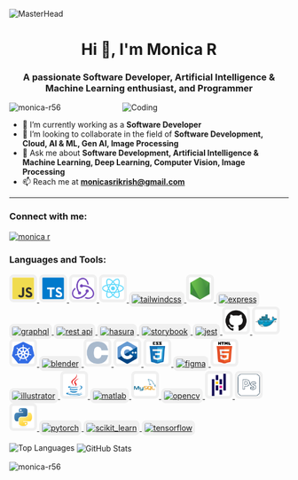 <!-- Header GIF -->
![MasterHead](https://user-images.githubusercontent.com/95478989/198955082-6e78ebb5-e1e4-49f9-8d32-6e5af3984dcd.gif)

<h1 align="center">Hi 👋, I'm Monica R</h1>
<h3 align="center">A passionate Software Developer, Artificial Intelligence & Machine Learning enthusiast, and Programmer</h3>

<!-- Right-side Coding GIF -->
<img align="right" alt="Coding" width="300" src="https://camo.githubusercontent.com/1bccf360b3176699c2311bb48cc462b14bd872cdbc12775a68a2d18c823be833/68747470733a2f2f6d656469612e6c6963646e2e636f6d2f646d732f696d6167652f443536323241514866706a4c32333445436c772f6665656473686172652d736872696e6b5f323034385f313533362f302f313639333931313736373132383f653d3231343734383336343726763d6265746126743d4a325a476f6d66565f4f457a434b35374d48486f475741593863386b6d7a616c7076513635744e38623430">

<!-- Profile Views -->
<p align="left"> 
  <img src="https://komarev.com/ghpvc/?username=monica-r56&label=Profile%20views&color=0e75b6&style=flat" alt="monica-r56" /> 
</p>

- 🌱 I’m currently working as a **Software Developer**
- 👯 I’m looking to collaborate in the field of **Software Development, Cloud, AI & ML, Gen AI, Image Processing**
- 💬 Ask me about **Software Development, Artificial Intelligence & Machine Learning, Deep Learning, Computer Vision, Image Processing**
- 📫 Reach me at **monicasrikrish@gmail.com**

---

<h3 align="left">Connect with me:</h3>
<p align="left">
  <a href="https://linkedin.com/in/monica r" target="blank">
    <img align="center" src="https://raw.githubusercontent.com/rahuldkjain/github-profile-readme-generator/master/src/images/icons/Social/linked-in-alt.svg" alt="monica r" height="30" width="40" />
  </a>
</p>

<h3 align="left">Languages and Tools:</h3>
<p align="left">
  <a href="https://developer.mozilla.org/en-US/docs/Web/JavaScript" target="_blank" rel="noreferrer">
    <img src="https://raw.githubusercontent.com/devicons/devicon/master/icons/javascript/javascript-original.svg" alt="javascript" width="40" height="40" style="background-color:#f0f0f0; padding:5px; border-radius:8px;" />
  </a>
  <a href="https://www.typescriptlang.org/" target="_blank" rel="noreferrer">
    <img src="https://raw.githubusercontent.com/devicons/devicon/master/icons/typescript/typescript-original.svg" alt="typescript" width="40" height="40" style="background-color:#f0f0f0; padding:5px; border-radius:8px;" />
  </a>
  <a href="https://redux.js.org" target="_blank" rel="noreferrer">
    <img src="https://raw.githubusercontent.com/devicons/devicon/master/icons/redux/redux-original.svg" alt="redux" width="40" height="40" style="background-color:#f0f0f0; padding:5px; border-radius:8px;" />
  </a>
  <a href="https://reactjs.org/" target="_blank" rel="noreferrer">
    <img src="https://raw.githubusercontent.com/devicons/devicon/master/icons/react/react-original.svg" alt="react" width="40" height="40" style="background-color:#f0f0f0; padding:5px; border-radius:8px;" />
  </a>
  <a href="https://tailwindcss.com/" target="_blank" rel="noreferrer">
    <img src="https://www.vectorlogo.zone/logos/tailwindcss/tailwindcss-icon.svg" alt="tailwindcss" width="40" height="40" style="background-color:#f0f0f0; padding:5px; border-radius:8px;" />
  </a>
  <a href="https://nodejs.org" target="_blank" rel="noreferrer">
    <img src="https://raw.githubusercontent.com/devicons/devicon/master/icons/nodejs/nodejs-original.svg" alt="nodejs" width="40" height="40" style="background-color:#f0f0f0; padding:5px; border-radius:8px;" />
  </a>
  <a href="[https://expressjs.com](https://www.google.com/imgres?q=express%20js%20logo&imgurl=https%3A%2F%2Fwww.edureka.co%2Fblog%2Fwp-content%2Fuploads%2F2019%2F07%2Fexpress-logo.png&imgrefurl=https%3A%2F%2Fwww.edureka.co%2Fblog%2Fexpressjs-tutorial%2F&docid=X-rCRRt-Kwms2M&tbnid=7_geg25YOQenJM&vet=12ahUKEwiw-4-ZuomOAxUBzzgGHXNQGKcQM3oECFIQAA..i&w=1102&h=500&hcb=2&ved=2ahUKEwiw-4-ZuomOAxUBzzgGHXNQGKcQM3oECFIQAA)" target="_blank" rel="noreferrer">
    <img src="[https://raw.githubusercontent.com/devicons/devicon/master/icons/express/express-original.svg](https://expressjs.com](https://www.google.com/imgres?q=express%20js%20logo&imgurl=https%3A%2F%2Fwww.edureka.co%2Fblog%2Fwp-content%2Fuploads%2F2019%2F07%2Fexpress-logo.png&imgrefurl=https%3A%2F%2Fwww.edureka.co%2Fblog%2Fexpressjs-tutorial%2F&docid=X-rCRRt-Kwms2M&tbnid=7_geg25YOQenJM&vet=12ahUKEwiw-4-ZuomOAxUBzzgGHXNQGKcQM3oECFIQAA..i&w=1102&h=500&hcb=2&ved=2ahUKEwiw-4-ZuomOAxUBzzgGHXNQGKcQM3oECFIQAA)" alt="express" width="40" height="40" style="background-color:#f0f0f0; padding:5px; border-radius:8px;" />
  </a>
  <a href="https://graphql.org/" target="_blank" rel="noreferrer">
    <img src="https://www.vectorlogo.zone/logos/graphql/graphql-icon.svg" alt="graphql" width="40" height="40" style="background-color:#f0f0f0; padding:5px; border-radius:8px;" />
  </a>
  <a href="https://restfulapi.net/" target="_blank" rel="noreferrer">
    <img src="https://cdn-icons-png.flaticon.com/512/6017/6017566.png" alt="rest api" width="40" height="40" style="background-color:#f0f0f0; padding:5px; border-radius:8px;" />
  </a>
  <a href="https://hasura.io/" target="_blank" rel="noreferrer">
    <img src="[https://hasura.io/favicon-96x96.png](https://www.google.com/imgres?q=hasura%20logo&imgurl=https%3A%2F%2Fimages.hasgeek.com%2Fembed%2Ffile%2Fe113114163b44a55a1c78f187d54768c%3Fsize%3D250&imgrefurl=https%3A%2F%2Fimages.hasgeek.com%2Fjsfoo%2Fview%2Fe113114163b44a55a1c78f187d54768c&docid=Q2kNIRnBEF9G1M&tbnid=EidLHJ9FUcCWvM&vet=12ahUKEwikxM7juomOAxVXyzgGHTj_MI0QM3oECE8QAA..i&w=250&h=277&hcb=2&ved=2ahUKEwikxM7juomOAxVXyzgGHTj_MI0QM3oECE8QAA)" alt="hasura" width="40" height="40" style="background-color:#f0f0f0; padding:5px; border-radius:8px;" />
  </a>
  <a href="https://storybook.js.org/" target="_blank" rel="noreferrer">
    <img src="[https://www.vectorlogo.zone/logos/storybookjs/storybookjs-icon.svg](https://www.google.com/url?sa=i&url=https%3A%2F%2Ficonduck.com%2Ficons%2F94943%2Fstorybook-icon&psig=AOvVaw3SA54a_ornmZTqClWxbZJ6&ust=1750833994835000&source=images&cd=vfe&opi=89978449&ved=0CBQQjRxqFwoTCNj384a7iY4DFQAAAAAdAAAAABAE)" alt="storybook" width="40" height="40" style="background-color:#f0f0f0; padding:5px; border-radius:8px;" />
  </a>
  <a href="https://jestjs.io/" target="_blank" rel="noreferrer">
    <img src="https://www.vectorlogo.zone/logos/jestjsio/jestjsio-icon.svg" alt="jest" width="40" height="40" style="background-color:#f0f0f0; padding:5px; border-radius:8px;" />
  </a>
  <a href="https://github.com/" target="_blank" rel="noreferrer">
    <img src="https://raw.githubusercontent.com/devicons/devicon/master/icons/github/github-original.svg" alt="github" width="40" height="40" style="background-color:#f0f0f0; padding:5px; border-radius:8px;" />
  </a>
  <a href="https://www.docker.com/" target="_blank" rel="noreferrer">
    <img src="https://raw.githubusercontent.com/devicons/devicon/master/icons/docker/docker-original.svg" alt="docker" width="40" height="40" style="background-color:#f0f0f0; padding:5px; border-radius:8px;" />
  </a>
  <a href="https://kubernetes.io/" target="_blank" rel="noreferrer">
    <img src="https://raw.githubusercontent.com/devicons/devicon/master/icons/kubernetes/kubernetes-plain.svg" alt="kubernetes" width="40" height="40" style="background-color:#f0f0f0; padding:5px; border-radius:8px;" />
  </a>
  <a href="https://www.blender.org/" target="_blank" rel="noreferrer">
    <img src="https://download.blender.org/branding/community/blender_community_badge_white.svg" alt="blender" width="40" height="40" style="background-color:#f0f0f0; padding:5px; border-radius:8px;" />
  </a>
  <a href="https://www.cprogramming.com/" target="_blank" rel="noreferrer">
    <img src="https://raw.githubusercontent.com/devicons/devicon/master/icons/c/c-original.svg" alt="c" width="40" height="40" style="background-color:#f0f0f0; padding:5px; border-radius:8px;" />
  </a>
  <a href="https://www.w3schools.com/cpp/" target="_blank" rel="noreferrer">
    <img src="https://raw.githubusercontent.com/devicons/devicon/master/icons/cplusplus/cplusplus-original.svg" alt="cplusplus" width="40" height="40" style="background-color:#f0f0f0; padding:5px; border-radius:8px;" />
  </a>
  <a href="https://www.w3schools.com/css/" target="_blank" rel="noreferrer">
    <img src="https://raw.githubusercontent.com/devicons/devicon/master/icons/css3/css3-original-wordmark.svg" alt="css3" width="40" height="40" style="background-color:#f0f0f0; padding:5px; border-radius:8px;" />
  </a>
  <a href="https://www.figma.com/" target="_blank" rel="noreferrer">
    <img src="https://www.vectorlogo.zone/logos/figma/figma-icon.svg" alt="figma" width="40" height="40" style="background-color:#f0f0f0; padding:5px; border-radius:8px;" />
  </a>
  <a href="https://www.w3.org/html/" target="_blank" rel="noreferrer">
    <img src="https://raw.githubusercontent.com/devicons/devicon/master/icons/html5/html5-original-wordmark.svg" alt="html5" width="40" height="40" style="background-color:#f0f0f0; padding:5px; border-radius:8px;" />
  </a>
  <a href="https://www.adobe.com/in/products/illustrator.html" target="_blank" rel="noreferrer">
    <img src="https://www.vectorlogo.zone/logos/adobe_illustrator/adobe_illustrator-icon.svg" alt="illustrator" width="40" height="40" style="background-color:#f0f0f0; padding:5px; border-radius:8px;" />
  </a>
  <a href="https://www.java.com" target="_blank" rel="noreferrer">
    <img src="https://raw.githubusercontent.com/devicons/devicon/master/icons/java/java-original.svg" alt="java" width="40" height="40" style="background-color:#f0f0f0; padding:5px; border-radius:8px;" />
  </a>
  <a href="https://www.mathworks.com/" target="_blank" rel="noreferrer">
    <img src="https://upload.wikimedia.org/wikipedia/commons/2/21/Matlab_Logo.png" alt="matlab" width="40" height="40" style="background-color:#f0f0f0; padding:5px; border-radius:8px;" />
  </a>
  <a href="https://www.mysql.com/" target="_blank" rel="noreferrer">
    <img src="https://raw.githubusercontent.com/devicons/devicon/master/icons/mysql/mysql-original-wordmark.svg" alt="mysql" width="40" height="40" style="background-color:#f0f0f0; padding:5px; border-radius:8px;" />
  </a>
  <a href="https://opencv.org/" target="_blank" rel="noreferrer">
    <img src="https://www.vectorlogo.zone/logos/opencv/opencv-icon.svg" alt="opencv" width="40" height="40" style="background-color:#f0f0f0; padding:5px; border-radius:8px;" />
  </a>
  <a href="https://pandas.pydata.org/" target="_blank" rel="noreferrer">
    <img src="https://raw.githubusercontent.com/devicons/devicon/2ae2a900d2f041da66e950e4d48052658d850630/icons/pandas/pandas-original.svg" alt="pandas" width="40" height="40" style="background-color:#f0f0f0; padding:5px; border-radius:8px;" />
  </a>
  <a href="https://www.photoshop.com/en" target="_blank" rel="noreferrer">
    <img src="https://raw.githubusercontent.com/devicons/devicon/master/icons/photoshop/photoshop-line.svg" alt="photoshop" width="40" height="40" style="background-color:#f0f0f0; padding:5px; border-radius:8px;" />
  </a>
  <a href="https://www.python.org" target="_blank" rel="noreferrer">
    <img src="https://raw.githubusercontent.com/devicons/devicon/master/icons/python/python-original.svg" alt="python" width="40" height="40" style="background-color:#f0f0f0; padding:5px; border-radius:8px;" />
  </a>
  <a href="https://pytorch.org/" target="_blank" rel="noreferrer">
    <img src="https://www.vectorlogo.zone/logos/pytorch/pytorch-icon.svg" alt="pytorch" width="40" height="40" style="background-color:#f0f0f0; padding:5px; border-radius:8px;" />
  </a>
  <a href="https://scikit-learn.org/" target="_blank" rel="noreferrer">
    <img src="https://upload.wikimedia.org/wikipedia/commons/0/05/Scikit_learn_logo_small.svg" alt="scikit_learn" width="40" height="40" style="background-color:#f0f0f0; padding:5px; border-radius:8px;" />
  </a>
  <a href="https://www.tensorflow.org" target="_blank" rel="noreferrer">
    <img src="https://www.vectorlogo.zone/logos/tensorflow/tensorflow-icon.svg" alt="tensorflow" width="40" height="40" style="background-color:#f0f0f0; padding:5px; border-radius:8px;" />
  </a>
</p>


<!-- GitHub Stats & Charts -->
<p><img align="left" src="https://github-readme-stats.vercel.app/api/top-langs?username=monica-r56&show_icons=true&locale=en&layout=compact&theme=radical" alt="Top Languages" /></p>

<p>&nbsp;<img align="center" src="https://github-readme-stats.vercel.app/api?username=monica-r56&show_icons=true&locale=en&theme=radical" alt="GitHub Stats" /></p>

<p><img align="center" src="https://github-readme-streak-stats.herokuapp.com/?user=monica-r56&" alt="monica-r56" /></p>

